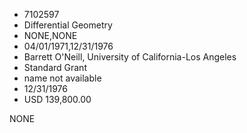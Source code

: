 * 7102597
* Differential Geometry
* NONE,NONE
* 04/01/1971,12/31/1976
* Barrett O'Neill, University of California-Los Angeles
* Standard Grant
*   name not available
* 12/31/1976
* USD 139,800.00

NONE